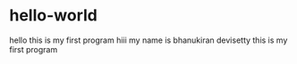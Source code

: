 # hello-world
hello this is my first program
hiii my name is bhanukiran devisetty this is my first program 

